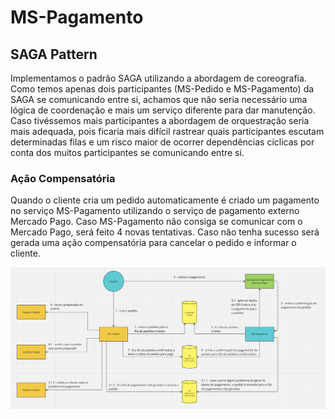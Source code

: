 # MS-Pagamento

## SAGA Pattern

Implementamos o padrão SAGA utilizando a abordagem de coreografia.
Como temos apenas dois participantes (MS-Pedido e MS-Pagamento)  da SAGA se comunicando entre si, achamos que não seria necessário uma lógica de coordenação e mais um serviço diferente para dar manutenção.
Caso tivéssemos mais participantes a abordagem de orquestração seria mais adequada, pois ficaria mais difícil rastrear quais participantes escutam determinadas filas e um risco maior de ocorrer dependências cíclicas por conta dos muitos participantes se comunicando entre si.

### **Ação Compensatória**

Quando o cliente cria um pedido automaticamente é criado um pagamento no serviço MS-Pagamento utilizando o serviço de pagamento externo Mercado Pago. Caso MS-Pagamento não consiga se comunicar com o Mercado Pago, será feito 4 novas tentativas. Caso não tenha sucesso será gerada uma ação compensatória para cancelar o pedido e informar o cliente.

<img src="assets/saga_pattern.png" alt="Relatório de Testes">
